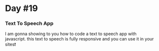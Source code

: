 # Day #19

### Text To Speech App
 I am gonna showing to you how to code a text to speech app with javascript. this text to speech is fully responsive and you can use it in your sites❗️
